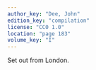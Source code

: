 ```yaml
---
author_key: "Dee, John"
edition_key: "compilation"
license: "CC0 1.0"
location: "page 183"
volume_key: "I"
---
```

Set out from London.
